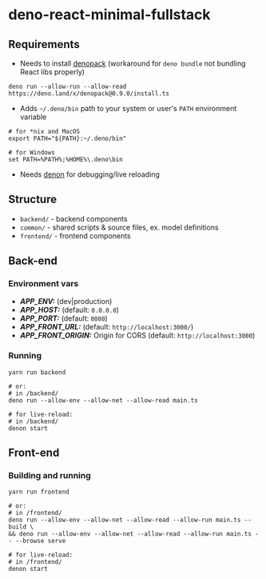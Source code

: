 # deno-react-minimal-fullstack

## Requirements

* Needs to install [denopack](https://denopack.mod.land/) (workaround for `deno bundle` not bundling React libs properly)
```shell
deno run --allow-run --allow-read https://deno.land/x/denopack@0.9.0/install.ts
```
* Adds `~/.deno/bin` path to your system or user's `PATH` environment variable
```shell
# for *nix and MacOS
export PATH="${PATH}:~/.deno/bin"

# for Windows
set PATH=%PATH%;%HOME%\.deno\bin
```
* Needs [denon](https://github.com/denosaurs/denon) for debugging/live reloading

## Structure

* `backend/` - backend components
* `common/` - shared scripts & source files, ex. model definitions
* `frontend/` - frontend components

## Back-end

### Environment vars
* ***APP_ENV:*** (dev|production)
* ***APP_HOST:*** (default: `0.0.0.0`)
* ***APP_PORT:*** (default: `8080`)
* ***APP_FRONT_URL:*** (default: `http://localhost:3000/`)
* ***APP_FRONT_ORIGIN:*** Origin for CORS (default: `http://localhost:3000`)

### Running

```shell
yarn run backend

# or:
# in /backend/
deno run --allow-env --allow-net --allow-read main.ts

# for live-reload:
# in /backend/
denon start
```

## Front-end

### Building and running

```shell
yarn run frontend

# or:
# in /frontend/
deno run --allow-env --allow-net --allow-read --allow-run main.ts -- build \
&& deno run --allow-env --allow-net --allow-read --allow-run main.ts -- --browse serve

# for live-reload:
# in /frontend/
denon start
```
